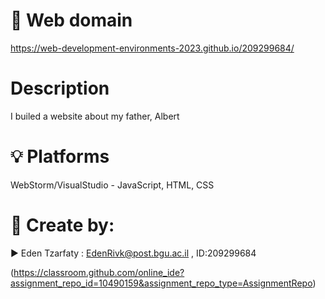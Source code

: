 # 📡 Web domain

https://web-development-environments-2023.github.io/209299684/


# Description
I builed a website about my father, Albert

# 💡 Platforms
WebStorm/VisualStudio - JavaScript, HTML, CSS


# 📎 Create by:

▶️ Eden Tzarfaty : EdenRivk@post.bgu.ac.il ,
ID:209299684

(https://classroom.github.com/online_ide?assignment_repo_id=10490159&assignment_repo_type=AssignmentRepo)
